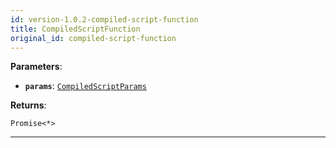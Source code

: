 ```yaml
---
id: version-1.0.2-compiled-script-function
title: CompiledScriptFunction
original_id: compiled-script-function
---
```


<a name="compiledscriptfunction"></a>

**Parameters**:

-   **`params`**: [`CompiledScriptParams`](../typedefs/compiled-script-params)

**Returns**:

`Promise<*>`

---
